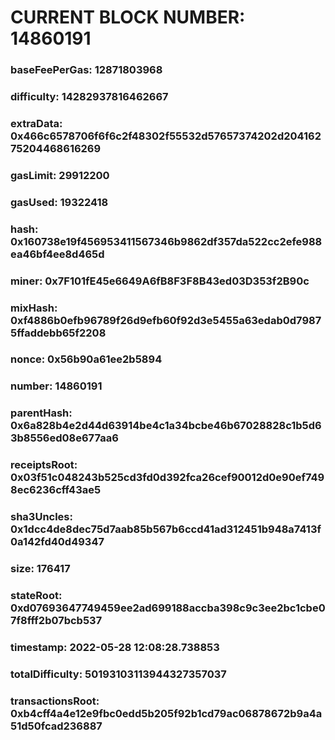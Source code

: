 # CURRENT BLOCK NUMBER: 14860191

### baseFeePerGas: 12871803968
### difficulty: 14282937816462667
### extraData: 0x466c6578706f6f6c2f48302f55532d57657374202d20416275204468616269
### gasLimit: 29912200
### gasUsed: 19322418
### hash: 0x160738e19f456953411567346b9862df357da522cc2efe988ea46bf4ee8d465d
### miner: 0x7F101fE45e6649A6fB8F3F8B43ed03D353f2B90c
### mixHash: 0xf4886b0efb96789f26d9efb60f92d3e5455a63edab0d79875ffaddebb65f2208
### nonce: 0x56b90a61ee2b5894
### number: 14860191
### parentHash: 0x6a828b4e2d44d63914be4c1a34bcbe46b67028828c1b5d63b8556ed08e677aa6
### receiptsRoot: 0x03f51c048243b525cd3fd0d392fca26cef90012d0e90ef7498ec6236cff43ae5
### sha3Uncles: 0x1dcc4de8dec75d7aab85b567b6ccd41ad312451b948a7413f0a142fd40d49347
### size: 176417
### stateRoot: 0xd07693647749459ee2ad699188accba398c9c3ee2bc1cbe07f8fff2b07bcb537
### timestamp: 2022-05-28 12:08:28.738853
### totalDifficulty: 50193103113944327357037
### transactionsRoot: 0xb4cff4a4e12e9fbc0edd5b205f92b1cd79ac06878672b9a4a51d50fcad236887
